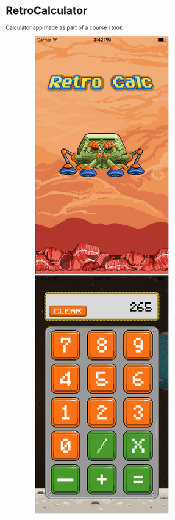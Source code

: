 # RetroCalculator
Calculator app made as part of a course I took

<p align="center">
  <img src="https://github.com/NiklasDanz/RetroCalculator/blob/master/RetroCalc2.png" width="350"/>
  <img src="https://github.com/NiklasDanz/RetroCalculator/blob/master/RetroCalc1.png" width="350"/>
</p>
